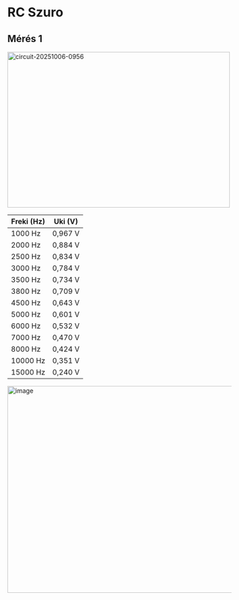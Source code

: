 # RC Szuro
## Mérés 1
<img width="500" height="350" alt="circuit-20251006-0956" src="https://github.com/user-attachments/assets/acebf699-7963-4001-a416-9d3dc0aeab8e" />    

| Freki (Hz) | Uki (V)  | 
| ------- | ------- | 
1000 Hz |	0,967 V |
2000 Hz	| 0,884 V |
2500 Hz	| 0,834 V |
3000 Hz	| 0,784 V |
3500 Hz	| 0,734 V |
3800 Hz	| 0,709 V |
4500 Hz	| 0,643 V |
5000 Hz	| 0,601 V |
6000 Hz	|0,532 V  |
7000 Hz	|0,470 V  |
8000 Hz	|0,424 V  |
10000 Hz| 0,351 V |
15000 Hz|	0,240 V |
<img width="750" height="465" alt="image" src="https://github.com/user-attachments/assets/2253db3a-e845-4443-9c1a-6010d08af3e2" />
